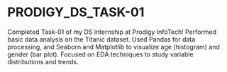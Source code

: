 # PRODIGY_DS_TASK-01
Completed Task-01 of my DS internship at Prodigy InfoTech! Performed basic data analysis on the Titanic dataset. Used Pandas for data processing, and Seaborn and Matplotlib to visualize age (histogram) and gender (bar plot). Focused on EDA techniques to study variable distributions and trends.
